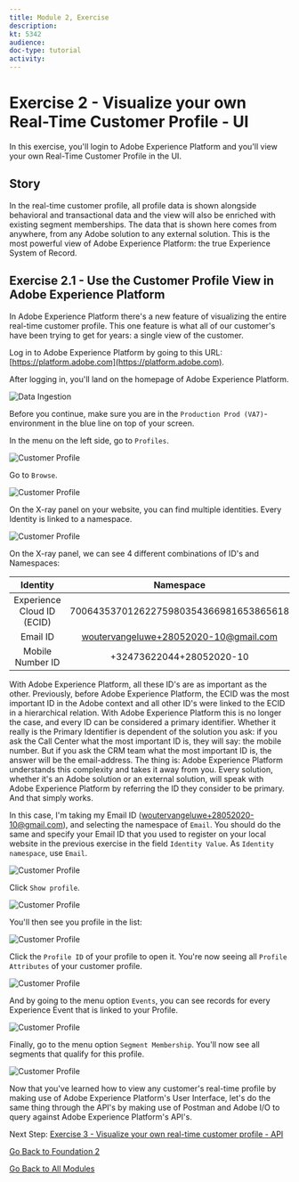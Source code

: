 ```yaml
---
title: Module 2, Exercise
description: 
kt: 5342
audience: 
doc-type: tutorial
activity: 
---
```


# Exercise 2 - Visualize your own Real-Time Customer Profile - UI

In this exercise, you'll login to Adobe Experience Platform and you'll view your own Real-Time Customer Profile in the UI.

## Story

In the real-time customer profile, all profile data is shown alongside behavioral and transactional data and the view will also be enriched with existing segment memberships. The data that is shown here comes from anywhere, from any Adobe solution to any external solution. This is the most powerful view of Adobe Experience Platform: the true Experience System of Record.

## Exercise 2.1 - Use the Customer Profile View in Adobe Experience Platform

In Adobe Experience Platform there's a new feature of visualizing the entire real-time customer profile. This one feature is what all of our customer's have been trying to get for years: a single view of the customer.

Log in to Adobe Experience Platform by going to this URL: [https://platform.adobe.com](https://platform.adobe.com).

After logging in, you'll land on the homepage of Adobe Experience Platform.

![Data Ingestion](./images/home.png)

Before you continue, make sure you are in the ``Production Prod (VA7)``-environment in the blue line on top of your screen.

In the menu on the left side, go to ```Profiles```.

![Customer Profile](./images/homemenu.png)

Go to ``Browse``.

![Customer Profile](./images/findaprofile.png)

On the X-ray panel on your website, you can find multiple identities. Every Identity is linked to a namespace.

![Customer Profile](./images/identities.png)

On the X-ray panel, we can see 4 different combinations of ID's and Namespaces:

| Identity     | Namespace       |
|:-------------:| :---------------:|
| Experience Cloud ID (ECID)          | 70064353701262275980354366981653865618 |
| Email ID          | woutervangeluwe+28052020-10@gmail.com|
| Mobile Number ID          | +32473622044+28052020-10|

With Adobe Experience Platform, all these ID's are as important as the other. Previously, before Adobe Experience Platform, the ECID was the most important ID in the Adobe context and all other ID's were linked to the ECID in a hierarchical relation.
With Adobe Experience Platform this is no longer the case, and every ID can be considered a primary identifier. Whether it really is the Primary Identifier is dependent of the solution you ask: if you ask the Call Center what the most important ID is, they will say: the mobile number. But if you ask the CRM team what the most important ID is, the answer will be the email-address. The thing is: Adobe Experience Platform understands this complexity and takes it away from you. Every solution, whether it's an Adobe solution or an external solution, will speak with Adobe Experience Platform by referring the ID they consider to be primary. And that simply works.

In this case, I'm taking my Email ID (woutervangeluwe+28052020-10@gmail.com), and selecting the namespace of ```Email```.
You should do the same and specify your Email ID that you used to register on your local website in the previous exercise in the field ``Identity Value``. As ``Identity namespace``, use ``Email``.

![Customer Profile](./images/popupecid.png)

Click ``Show profile``.

![Customer Profile](./images/showprofile.png)

You'll then see you profile in the list:

![Customer Profile](./images/showprofileid.png)

Click the ``Profile ID`` of your profile to open it. You're now seeing all ``Profile Attributes`` of your customer profile.

![Customer Profile](./images/profile.png)

And by going to the menu option ```Events```, you can see records for every Experience Event that is linked to your Profile.

![Customer Profile](./images/profileee.png)

Finally, go to the menu option ```Segment Membership```. You'll now see all segments that qualify for this profile.

![Customer Profile](./images/profileseg.png)

Now that you've learned how to view any customer's real-time profile by making use of Adobe Experience Platform's User Interface, let's do the same thing through the API's by making use of Postman and Adobe I/O to query against Adobe Experience Platform's API's.

Next Step: [Exercise 3 - Visualize your own real-time customer profile - API](./ex3.md)

[Go Back to Foundation 2](./real-time-customer-profile.md)

[Go Back to All Modules](../../README.md)

